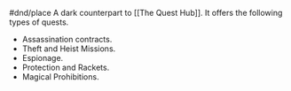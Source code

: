 #dnd/place 
A dark counterpart to [[The Quest Hub]]. It offers the following types of quests.
- Assassination contracts.
- Theft and Heist Missions.
- Espionage.
- Protection and Rackets.
- Magical Prohibitions.